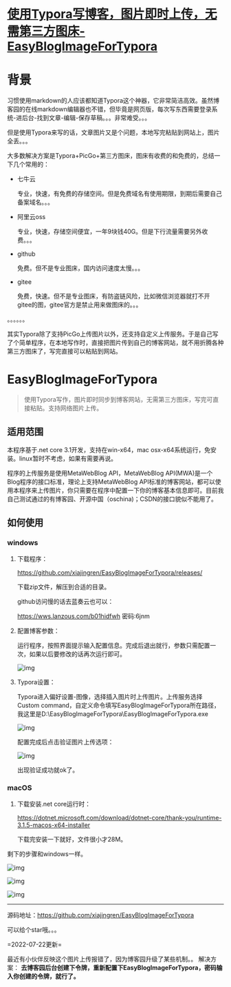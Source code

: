# [使用Typora写博客，图片即时上传，无需第三方图床-EasyBlogImageForTypora](https://www.cnblogs.com/xhznl/p/13285420.html)

# 背景

习惯使用markdown的人应该都知道Typora这个神器，它非常简洁高效。虽然博客园的在线markdown编辑器也不错，但毕竟是网页版，每次写东西需要登录系统-进后台-找到文章-编辑-保存草稿。。。非常难受。。。

但是使用Typora来写的话，文章图片又是个问题，本地写完粘贴到网站上，图片全丢。。。

大多数解决方案是Typora+PicGo+第三方图床，图床有收费的和免费的，总结一下几个常用的：

- 七牛云

  专业，快速，有免费的存储空间。但是免费域名有使用期限，到期后需要自己备案域名。。。

- 阿里云oss

  专业，快速，存储空间便宜，一年9块钱40G。但是下行流量需要另外收费。。。

- github

  免费。但不是专业图床，国内访问速度太慢。。。

- gitee

  免费，快速。但不是专业图床，有防盗链风险，比如微信浏览器就打不开gitee的图，gitee官方是禁止用来做图床的。。。

。。。。。。

其实Typora除了支持PicGo上传图片以外，还支持自定义上传服务。于是自己写了个简单程序，在本地写作时，直接把图片传到自己的博客网站，就不用折腾各种第三方图床了，写完直接可以粘贴到网站。

# EasyBlogImageForTypora

> 使用Typora写作，图片即时同步到博客网站，无需第三方图床，写完可直接粘贴。支持网络图片上传。

## 适用范围

本程序基于.net core 3.1开发，支持在win-x64，mac osx-x64系统运行，免安装。linux暂时不考虑，如果有需要再说。

程序的上传服务是使用MetaWebBlog API，MetaWebBlog API(MWA)是一个Blog程序的接口标准，理论上支持MetaWebBlog API标准的博客网站，都可以使用本程序来上传图片，你只需要在程序中配置一下你的博客基本信息即可。目前我自己测试通过的有博客园、开源中国（oschina)；CSDN的接口貌似不能用了。

## 如何使用

### windows

1. 下载程序：

   https://github.com/xiajingren/EasyBlogImageForTypora/releases/

   下载zip文件，解压到合适的目录。

   github访问慢的话去蓝奏云也可以：

   https://wws.lanzous.com/b01hidfwh
   密码:6jnm

2. 配置博客参数：

   运行程序，按照界面提示输入配置信息。完成后退出就行，参数只需配置一次，如果以后要修改的话再次运行即可。

   ![img](./%E5%8D%9A%E5%AE%A2%E4%BA%91%E4%B8%8A%E4%BC%A0%E5%9B%BE%E7%89%87%E6%95%99%E7%A8%8B.assets/610959-20200711204347215-519142653.png)

3. Typora设置：

   Typora进入偏好设置-图像，选择插入图片时上传图片。上传服务选择Custom command，自定义命令填写EasyBlogImageForTypora所在路径，我这里是D:\EasyBlogImageForTypora\EasyBlogImageForTypora.exe

   ![img](./%E5%8D%9A%E5%AE%A2%E4%BA%91%E4%B8%8A%E4%BC%A0%E5%9B%BE%E7%89%87%E6%95%99%E7%A8%8B.assets/610959-20200717164400677-1873636259.png)

   配置完成后点击验证图片上传选项：

   ![img](./%E5%8D%9A%E5%AE%A2%E4%BA%91%E4%B8%8A%E4%BC%A0%E5%9B%BE%E7%89%87%E6%95%99%E7%A8%8B.assets/610959-20200711115937146-467789165.png)

   出现验证成功就ok了。

### macOS

1. 下载安装.net core运行时：

   https://dotnet.microsoft.com/download/dotnet-core/thank-you/runtime-3.1.5-macos-x64-installer

   下载完安装一下就好，文件很小才28M。

剩下的步骤和windows一样。

![img](./%E5%8D%9A%E5%AE%A2%E4%BA%91%E4%B8%8A%E4%BC%A0%E5%9B%BE%E7%89%87%E6%95%99%E7%A8%8B.assets/610959-20200711173418486-1017714538.png)

![img](./%E5%8D%9A%E5%AE%A2%E4%BA%91%E4%B8%8A%E4%BC%A0%E5%9B%BE%E7%89%87%E6%95%99%E7%A8%8B.assets/610959-20200711173720907-628520961.png)

![img](./%E5%8D%9A%E5%AE%A2%E4%BA%91%E4%B8%8A%E4%BC%A0%E5%9B%BE%E7%89%87%E6%95%99%E7%A8%8B.assets/610959-20200711173830080-1995768272.png)

------

源码地址：https://github.com/xiajingren/EasyBlogImageForTypora

可以给个star哦。。。

=2022-07-22更新=

最近有小伙伴反映这个图片上传报错了，因为博客园升级了某些机制。。
解决方案：
**去博客园后台创建下令牌，重新配置下EasyBlogImageForTypora，密码输入你创建的令牌，就行了。**